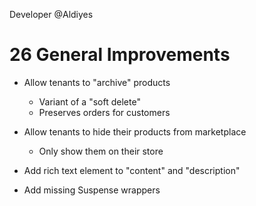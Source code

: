 Developer @Aldiyes

# 26 General Improvements

- Allow tenants to "archive" products

  - Variant of a "soft delete"
  - Preserves orders for customers

- Allow tenants to hide their products from marketplace

  - Only show them on their store

- Add rich text element to "content" and "description"

- Add missing Suspense wrappers
